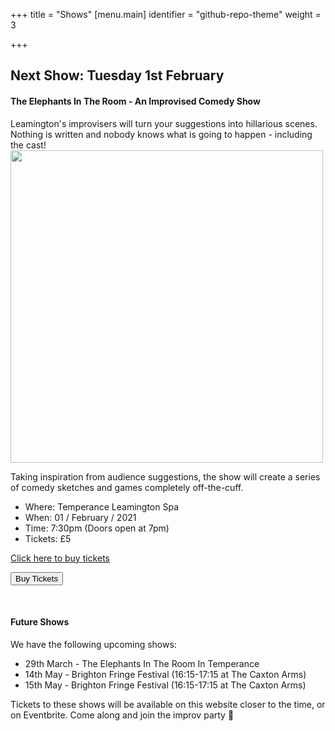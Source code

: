+++
title = "Shows"
[menu.main]
identifier = "github-repo-theme"
weight = 3

+++
## Next Show: Tuesday 1st February

#### The Elephants In The Room - An Improvised Comedy Show

Leamington's improvisers will turn your suggestions into hillarious scenes. Nothing is written and nobody knows what is going to happen - including the cast!<img src="/uploads/06-09-21-26.jpg" width=500px>

Taking inspiration from audience suggestions, the show will create a series of comedy sketches and games completely off-the-cuff.

* Where: Temperance Leamington Spa
* When: 01 / February / 2021
* Time: 7:30pm (Doors open at 7pm)
* Tickets: £5

<!-- Buy ticket button below which is a 'live' button --> <!-- Noscript content for added SEO -->
<noscript><a href="https://www.eventbrite.co.uk/e/leamprov-the-elephant-in-the-room-an-improvised-comedy-show-tickets-224273617427" rel="noopener noreferrer" target="_blank">Click here to buy tickets</a></noscript>
<!-- You can customise this button any way you like -->
<button id="eventbrite-widget-modal-trigger-224273617427" type="button">Buy Tickets</button>

<script src="https://www.eventbrite.co.uk/static/widgets/eb_widgets.js"></script>

<script type="text/javascript">
    var exampleCallback = function() {
        console.log('Order complete!');
    };

    window.EBWidgets.createWidget({
        widgetType: 'checkout',
        eventId: '224273617427',
        modal: true,
        modalTriggerElementId: 'eventbrite-widget-modal-trigger-224273617427',
        onOrderComplete: exampleCallback
    });
</script>
<!-- End buy ticket button -->

<br />

#### Future Shows

We have the following upcoming shows:

* 29th March - The Elephants In The Room In Temperance
* 14th May - Brighton Fringe Festival (16:15-17:15 at The Caxton Arms)
* 15th May - Brighton Fringe Festival (16:15-17:15 at The Caxton Arms)

Tickets to these shows will be available on this website closer to the time, or on Eventbrite. Come along and join the improv party 🎉